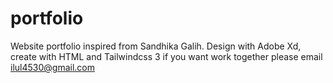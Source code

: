 # portfolio
Website portfolio inspired from Sandhika Galih. Design with Adobe Xd, create with HTML and Tailwindcss 3
if you want work together please email ilul4530@gmail.com
